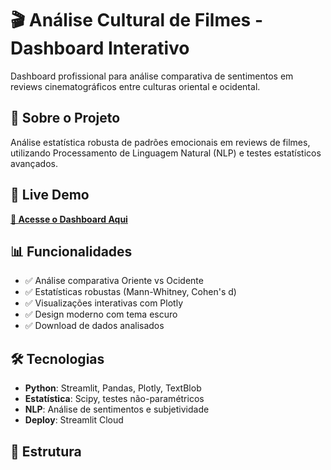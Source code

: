 # 🎬 Análise Cultural de Filmes - Dashboard Interativo

Dashboard profissional para análise comparativa de sentimentos em reviews cinematográficos entre culturas oriental e ocidental.

## 🌟 Sobre o Projeto

Análise estatística robusta de padrões emocionais em reviews de filmes, utilizando Processamento de Linguagem Natural (NLP) e testes estatísticos avançados.

## 🚀 Live Demo

**[🔗 Acesse o Dashboard Aqui]([https://seunome-analise-cultural-filmes.streamlit.app](https://ond36r3mk75n8wkjlrxsur.streamlit.app/))**

## 📊 Funcionalidades

- ✅ Análise comparativa Oriente vs Ocidente
- ✅ Estatísticas robustas (Mann-Whitney, Cohen's d)
- ✅ Visualizações interativas com Plotly
- ✅ Design moderno com tema escuro
- ✅ Download de dados analisados

## 🛠 Tecnologias

- **Python**: Streamlit, Pandas, Plotly, TextBlob
- **Estatística**: Scipy, testes não-paramétricos
- **NLP**: Análise de sentimentos e subjetividade
- **Deploy**: Streamlit Cloud

## 📁 Estrutura
